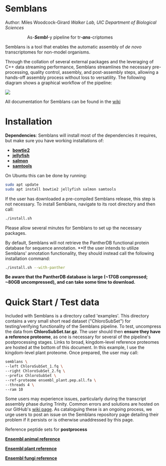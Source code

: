 # Semblans
Author: Miles Woodcock-Girard
*Walker Lab, UIC Department of Biological Sciences*

&nbsp;&nbsp;&nbsp;&nbsp;&nbsp;&nbsp;&nbsp;&nbsp;&nbsp;&nbsp;&nbsp;&nbsp;&nbsp;&nbsp;&nbsp;&nbsp;&nbsp; As-***Sembl***-y pipeline for tr-***ans***-criptomes

Semblans is a tool that enables the automatic assembly of *de novo* transcriptomes for non-model organisms.

Through the collation of several external packages and the leveraging of C++ data streaming performance, Semblans streamlines the necessary pre-processing, quality control, assembly, and post-assembly steps, allowing a hands-off assembly process without loss to versatility. The following diagram shows a graphical workflow of the pipeline:

![](https://live.staticflickr.com/65535/53545551413_5bd8abc933_k.jpg)

All documentation for Semblans can be found in the [wiki](https://github.com/gladshire/Semblans/wiki)

# Installation

**Dependencies**: Semblans will install most of the dependencies it requires, but make sure you have working installations of:
- [**bowtie2**](https://bowtie-bio.sourceforge.net/bowtie2/index.shtml)
- [**jellyfish**](https://genome.umd.edu/jellyfish.html)
- [**salmon**](https://salmon.readthedocs.io/en/latest/salmon.html)
- [**samtools**](http://www.htslib.org)

On Ubuntu this can be done by running:
```bash
sudo apt update
sudo apt install bowtie2 jellyfish salmon samtools
```

If the user has downloaded a pre-compiled Semblans release, this step is not necessary. To install Semblans, navigate to its root directory and then call:
```bash
./install.sh
```
Please allow several minutes for Semblans to set up the necessary packages.

By default, Semblans will not retrieve the PantherDB functional protein database for sequence annotation. **If the user intends to utilize Semblans' annotation functionality, they should instead call the following installation command:
```bash
./install.sh --with-panther
```
**Be aware that the PantherDB database is large (~17GB compressed; ~80GB uncompressed), and can take some time to download.**

# Quick Start / Test data

Included with Semblans is a directory called 'examples'. This directory contains a very small short read dataset ("ChloroSubSet") for testing/verifying functionality of the Semblans pipeline. To test, uncompress the data from **ChloroSubSet.tar.gz**. The user should then **ensure they have a reference proteome**, as one is necessary for several of the pipeline's postprocessing stages. Links to broad, kingdom-level reference proteomes are hosted at the bottom of this document. In this example, I use the kingdom-level plant proteome. Once prepared, the user may call:
```bash
semblans \
--left ChloroSubSet_1.fq \
--right ChloroSubSet_2.fq \
--prefix ChloroSubSet \
--ref-proteome ensembl_plant.pep.all.fa \
--threads 4 \
--ram 10
```
Some users may experience issues, particularly during the transcript assembly phase during Trinity. Common errors and solutions are hosted on our GitHub's [wiki page](https://github.com/gladshire/Semblans/wiki/Common-Errors-&-Solutions#issues-at-trinity-stage). As cataloguing these is an ongoing process, we urge users to post an issue on the Semblans repository page detailing their problem if it persists or is otherwise unaddressed by this page.

Reference peptide sets for **postprocess**

[**Ensembl animal reference**](https://www.dropbox.com/scl/fi/n49jm9i1yscrfrsj1dnq8/ensembl_animals.pep.all.fa.gz?rlkey=yemush6bm36wr4fu7dpe8h5e0&st=98kgb83l&dl=1)

[**Ensembl plant reference**](https://www.dropbox.com/scl/fi/hbvtnd9wsiwt8k7gakcmq/ensembl_plant.pep.all.fa.gz?rlkey=8cp9sn5wrt9uu4vc2pmg8xvin&st=1gesuqq0&dl=1)

[**Ensembl fungi reference**](https://www.dropbox.com/scl/fi/8as6tci331utcrqrl7txz/ensembl_fungi.pep.all.fa.gz?rlkey=eyhsv35lelnao5xgd7s9dy51e&st=oc9dz9s6&dl=1)
